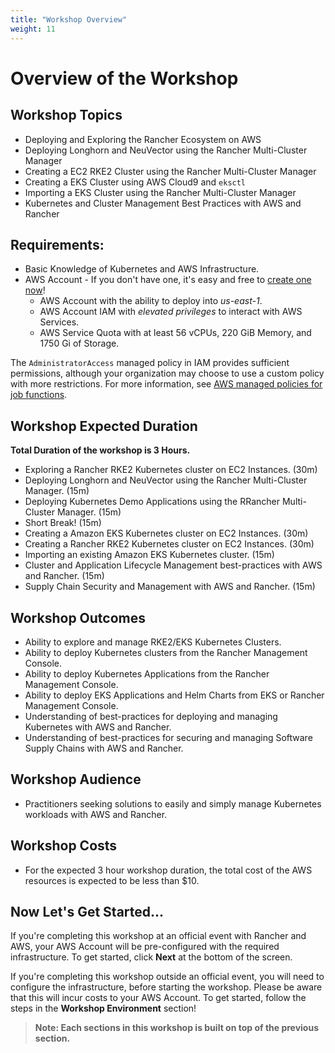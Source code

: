 ```yaml
---
title: "Workshop Overview"
weight: 11
---
```


# Overview of the Workshop

## Workshop Topics
* Deploying and Exploring the Rancher Ecosystem on AWS
* Deploying Longhorn and NeuVector using the Rancher Multi-Cluster Manager
* Creating a EC2 RKE2 Cluster using the Rancher Multi-Cluster Manager
* Creating a EKS Cluster using AWS Cloud9 and `eksctl`
* Importing a EKS Cluster using the Rancher Multi-Cluster Manager
* Kubernetes and Cluster Management Best Practices with AWS and Rancher

## Requirements:
* Basic Knowledge of Kubernetes and AWS Infrastructure.
* AWS Account - If you don't have one, it's easy and free to [create one now](https://aws.amazon.com/)!
  * AWS Account with the ability to deploy into *us-east-1*.
  * AWS Account IAM with *elevated privileges* to interact with AWS Services.
  * AWS Service Quota with at least 56 vCPUs, 220 GiB Memory, and 1750 Gi of Storage.

The `AdministratorAccess` managed policy in IAM provides sufficient permissions, although your organization may choose to use a custom policy with more restrictions. For more information, see [AWS managed policies for job functions](https://docs.aws.amazon.com/IAM/latest/UserGuide/access_policies_job-functions.html).

## Workshop Expected Duration
**Total Duration of the workshop is 3 Hours.**
  * Exploring a Rancher RKE2 Kubernetes cluster on EC2 Instances. (30m)
  * Deploying Longhorn and NeuVector using the Rancher Multi-Cluster Manager. (15m)
  * Deploying Kubernetes Demo Applications using the RRancher Multi-Cluster Manager. (15m)
  * Short Break! (15m)
  * Creating a Amazon EKS Kubernetes cluster on EC2 Instances. (30m)
  * Creating a Rancher RKE2 Kubernetes cluster on EC2 Instances. (30m)
  * Importing an existing Amazon EKS Kubernetes cluster. (15m)
  * Cluster and Application Lifecycle Management best-practices with AWS and Rancher. (15m)
  * Supply Chain Security and Management with AWS and Rancher. (15m)

## Workshop Outcomes
* Ability to explore and manage RKE2/EKS Kubernetes Clusters.
* Ability to deploy Kubernetes clusters from the Rancher Management Console.
* Ability to deploy Kubernetes Applications from the Rancher Management Console.
* Ability to deploy EKS Applications and Helm Charts from EKS or Rancher Management Console.
* Understanding of best-practices for deploying and managing Kubernetes with AWS and Rancher.
* Understanding of best-practices for securing and managing Software Supply Chains with AWS and Rancher.

## Workshop Audience
* Practitioners seeking solutions to easily and simply manage Kubernetes workloads with AWS and Rancher.

## Workshop Costs
* For the expected 3 hour workshop duration, the total cost of the AWS resources is expected to be less than $10. 

## Now Let's Get Started...

If you're completing this workshop at an official event with Rancher and AWS, your AWS Account will be pre-configured with the required infrastructure. To get started, click **Next** at the bottom of the screen.

If you're completing this workshop outside an official event, you will need to configure the infrastructure, before starting the workshop. Please be aware that this will incur costs to your AWS Account. To get started, follow the steps in the **Workshop Environment** section!

>**Note: Each sections in this workshop is built on top of the previous section.**